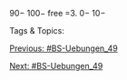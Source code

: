 90−
100−
free =3.
0−
10−

   Tags & Topics:
   

[Previous: #BS-Uebungen_49](BS-Uebungen_49.md)

[Next: #BS-Uebungen_49](BS-Uebungen_49.md)